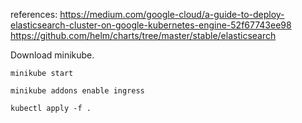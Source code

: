 references: https://medium.com/google-cloud/a-guide-to-deploy-elasticsearch-cluster-on-google-kubernetes-engine-52f67743ee98
            https://github.com/helm/charts/tree/master/stable/elasticsearch


Download minikube.

```
minikube start
```

```
minikube addons enable ingress
```

```
kubectl apply -f .
```
